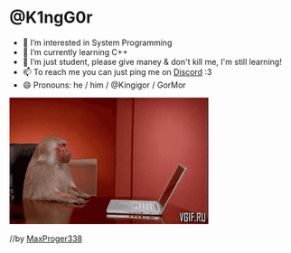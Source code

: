 # @K1ngG0r
- 👀 I’m interested in System Programming
- 🌱 I’m currently learning C++
- 💞️ I’m just student, please give maney & don't kill me,  I'm still learning!
- 📫 To reach me you can just ping me on [Discord](https://www.youtube.com/watch?v=dQw4w9WgXcQ) :3
- 😄 Pronouns: he / him / @Kingigor / GorMor

![BIBIZYAN](cache/me.gif)

//by [MaxProger338](https://github.com/MaxProger338) 
